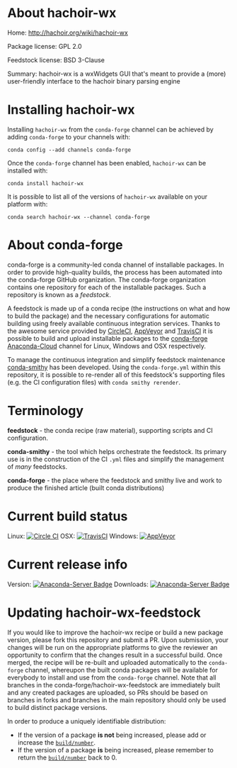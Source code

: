 About hachoir-wx
================

Home: http://hachoir.org/wiki/hachoir-wx

Package license: GPL 2.0

Feedstock license: BSD 3-Clause

Summary: hachoir-wx is a wxWidgets GUI that's meant to provide a (more) user-friendly interface to the hachoir binary parsing engine



Installing hachoir-wx
=====================

Installing `hachoir-wx` from the `conda-forge` channel can be achieved by adding `conda-forge` to your channels with:

```
conda config --add channels conda-forge
```

Once the `conda-forge` channel has been enabled, `hachoir-wx` can be installed with:

```
conda install hachoir-wx
```

It is possible to list all of the versions of `hachoir-wx` available on your platform with:

```
conda search hachoir-wx --channel conda-forge
```



About conda-forge
=================

conda-forge is a community-led conda channel of installable packages.
In order to provide high-quality builds, the process has been automated into the
conda-forge GitHub organization. The conda-forge organization contains one repository
for each of the installable packages. Such a repository is known as a *feedstock*.

A feedstock is made up of a conda recipe (the instructions on what and how to build
the package) and the necessary configurations for automatic building using freely
available continuous integration services. Thanks to the awesome service provided by
[CircleCI](https://circleci.com/), [AppVeyor](http://www.appveyor.com/)
and [TravisCI](https://travis-ci.org/) it is possible to build and upload installable
packages to the [conda-forge](https://anaconda.org/conda-forge)
[Anaconda-Cloud](http://docs.anaconda.org/) channel for Linux, Windows and OSX respectively.

To manage the continuous integration and simplify feedstock maintenance
[conda-smithy](http://github.com/conda-forge/conda-smithy) has been developed.
Using the ``conda-forge.yml`` within this repository, it is possible to re-render all of
this feedstock's supporting files (e.g. the CI configuration files) with ``conda smithy rerender``.


Terminology
===========

**feedstock** - the conda recipe (raw material), supporting scripts and CI configuration.

**conda-smithy** - the tool which helps orchestrate the feedstock.
                   Its primary use is in the construction of the CI ``.yml`` files
                   and simplify the management of *many* feedstocks.

**conda-forge** - the place where the feedstock and smithy live and work to
                  produce the finished article (built conda distributions)

Current build status
====================

Linux: [![Circle CI](https://circleci.com/gh/conda-forge/hachoir-wx-feedstock.svg?style=shield)](https://circleci.com/gh/conda-forge/hachoir-wx-feedstock)
OSX: [![TravisCI](https://travis-ci.org/conda-forge/hachoir-wx-feedstock.svg?branch=master)](https://travis-ci.org/conda-forge/hachoir-wx-feedstock)
Windows: [![AppVeyor](https://ci.appveyor.com/api/projects/status/github/conda-forge/hachoir-wx-feedstock?svg=True)](https://ci.appveyor.com/project/conda-forge/hachoir-wx-feedstock/branch/master)

Current release info
====================
Version: [![Anaconda-Server Badge](https://anaconda.org/conda-forge/hachoir-wx/badges/version.svg)](https://anaconda.org/conda-forge/hachoir-wx)
Downloads: [![Anaconda-Server Badge](https://anaconda.org/conda-forge/hachoir-wx/badges/downloads.svg)](https://anaconda.org/conda-forge/hachoir-wx)


Updating hachoir-wx-feedstock
=============================

If you would like to improve the hachoir-wx recipe or build a new
package version, please fork this repository and submit a PR. Upon submission,
your changes will be run on the appropriate platforms to give the reviewer an
opportunity to confirm that the changes result in a successful build. Once
merged, the recipe will be re-built and uploaded automatically to the
`conda-forge` channel, whereupon the built conda packages will be available for
everybody to install and use from the `conda-forge` channel.
Note that all branches in the conda-forge/hachoir-wx-feedstock are
immediately built and any created packages are uploaded, so PRs should be based
on branches in forks and branches in the main repository should only be used to
build distinct package versions.

In order to produce a uniquely identifiable distribution:
 * If the version of a package **is not** being increased, please add or increase
   the [``build/number``](http://conda.pydata.org/docs/building/meta-yaml.html#build-number-and-string).
 * If the version of a package **is** being increased, please remember to return
   the [``build/number``](http://conda.pydata.org/docs/building/meta-yaml.html#build-number-and-string)
   back to 0.
